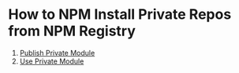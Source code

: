 # How to NPM Install Private Repos from NPM Registry

1. [Publish Private Module](./publish.md)
2. [Use Private Module](./use.md)
